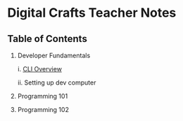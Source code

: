 # Digital Crafts Teacher Notes

## Table of Contents

1. Developer Fundamentals

    i. [CLI Overview](https://github.com/wesleyhedrick/Digital-Crafts-Classes/tree/master/command-line-lessons)

    ii. Setting up dev computer

2. Programming 101
3. Programming 102

